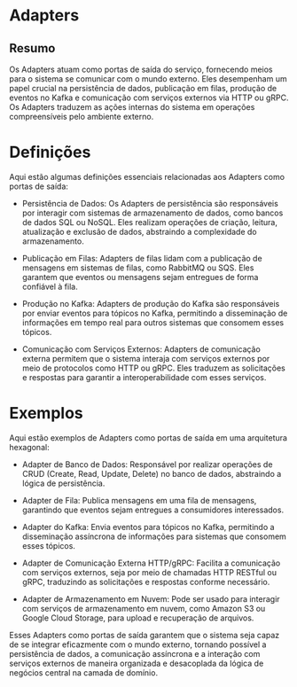 # Adapters

## Resumo

Os Adapters atuam como portas de saída do serviço, fornecendo meios para o sistema se comunicar com o mundo externo. Eles desempenham um papel crucial na persistência de dados, publicação em filas, produção de eventos no Kafka e comunicação com serviços externos via HTTP ou gRPC. Os Adapters traduzem as ações internas do sistema em operações compreensíveis pelo ambiente externo.

# Definições

Aqui estão algumas definições essenciais relacionadas aos Adapters como portas de saída:

- Persistência de Dados: Os Adapters de persistência são responsáveis por interagir com sistemas de armazenamento de dados, como bancos de dados SQL ou NoSQL. Eles realizam operações de criação, leitura, atualização e exclusão de dados, abstraindo a complexidade do armazenamento.

- Publicação em Filas: Adapters de filas lidam com a publicação de mensagens em sistemas de filas, como RabbitMQ ou SQS. Eles garantem que eventos ou mensagens sejam entregues de forma confiável à fila.

- Produção no Kafka: Adapters de produção do Kafka são responsáveis por enviar eventos para tópicos no Kafka, permitindo a disseminação de informações em tempo real para outros sistemas que consomem esses tópicos.

- Comunicação com Serviços Externos: Adapters de comunicação externa permitem que o sistema interaja com serviços externos por meio de protocolos como HTTP ou gRPC. Eles traduzem as solicitações e respostas para garantir a interoperabilidade com esses serviços.

# Exemplos

Aqui estão exemplos de Adapters como portas de saída em uma arquitetura hexagonal:

- Adapter de Banco de Dados: Responsável por realizar operações de CRUD (Create, Read, Update, Delete) no banco de dados, abstraindo a lógica de persistência.

- Adapter de Fila: Publica mensagens em uma fila de mensagens, garantindo que eventos sejam entregues a consumidores interessados.

- Adapter do Kafka: Envia eventos para tópicos no Kafka, permitindo a disseminação assíncrona de informações para sistemas que consomem esses tópicos.

- Adapter de Comunicação Externa HTTP/gRPC: Facilita a comunicação com serviços externos, seja por meio de chamadas HTTP RESTful ou gRPC, traduzindo as solicitações e respostas conforme necessário.

- Adapter de Armazenamento em Nuvem: Pode ser usado para interagir com serviços de armazenamento em nuvem, como Amazon S3 ou Google Cloud Storage, para upload e recuperação de arquivos.

Esses Adapters como portas de saída garantem que o sistema seja capaz de se integrar eficazmente com o mundo externo, tornando possível a persistência de dados, a comunicação assíncrona e a interação com serviços externos de maneira organizada e desacoplada da lógica de negócios central na camada de domínio.